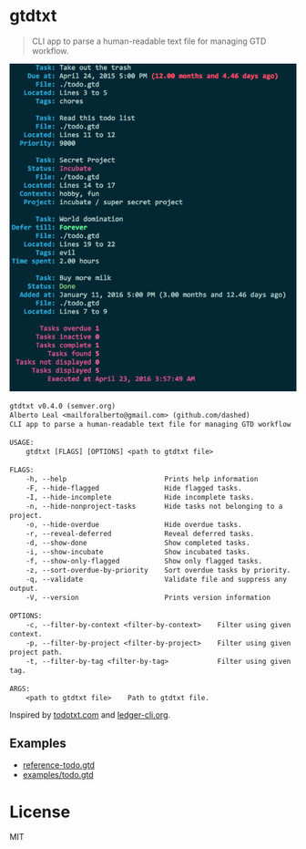 gtdtxt
======

> CLI app to parse a human-readable text file for managing GTD workflow.

![](screenshot.png)

```
gtdtxt v0.4.0 (semver.org)
Alberto Leal <mailforalberto@gmail.com> (github.com/dashed)
CLI app to parse a human-readable text file for managing GTD workflow

USAGE:
    gtdtxt [FLAGS] [OPTIONS] <path to gtdtxt file>

FLAGS:
    -h, --help                        Prints help information
    -F, --hide-flagged                Hide flagged tasks.
    -I, --hide-incomplete             Hide incomplete tasks.
    -n, --hide-nonproject-tasks       Hide tasks not belonging to a project.
    -o, --hide-overdue                Hide overdue tasks.
    -r, --reveal-deferred             Reveal deferred tasks.
    -d, --show-done                   Show completed tasks.
    -i, --show-incubate               Show incubated tasks.
    -f, --show-only-flagged           Show only flagged tasks.
    -z, --sort-overdue-by-priority    Sort overdue tasks by priority.
    -q, --validate                    Validate file and suppress any output.
    -V, --version                     Prints version information

OPTIONS:
    -c, --filter-by-context <filter-by-context>    Filter using given context.
    -p, --filter-by-project <filter-by-project>    Filter using given project path.
    -t, --filter-by-tag <filter-by-tag>            Filter using given tag.

ARGS:
    <path to gtdtxt file>    Path to gtdtxt file.

```


Inspired by [todotxt.com](http://todotxt.com/) and [ledger-cli.org](http://ledger-cli.org/).

## Examples

- [reference-todo.gtd](./reference-todo.gtd)
- [examples/todo.gtd](./examples/todo.gtd)


License
=======

MIT
